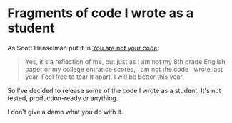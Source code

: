 # Fragments of code I wrote as a student

As Scott Hanselman put it in [You are not your code](http://www.hanselman.com/blog/YouAreNotYourCode.aspx):

> Yes, it's a reflection of me, but just as I am not my 8th grade
> English paper or my college entrance scores, I am not the code
> I wrote last year. Feel free to tear it apart.
> I will be better this year.

So I've decided to release some of the code I wrote as a student.
It's not tested, production-ready or anything.

I don't give a damn what you do with it.
